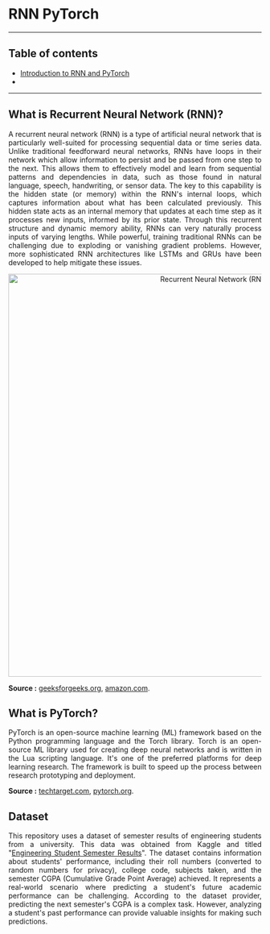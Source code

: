 # RNN PyTorch

----------------
## Table of contents

- [Introduction to RNN and PyTorch](#What-is-Recurrent-Neural-Network-(RNN)?)
- 

----------

## What is Recurrent Neural Network (RNN)?
<p align="justify">
A recurrent neural network (RNN) is a type of artificial neural network that is particularly well-suited for processing sequential data or time series data. Unlike traditional feedforward neural networks, RNNs have loops in their network which allow information to persist and be passed from one step to the next. This allows them to effectively model and learn from sequential patterns and dependencies in data, such as those found in natural language, speech, handwriting, or sensor data. The key to this capability is the hidden state (or memory) within the RNN's internal loops, which captures information about what has been calculated previously. This hidden state acts as an internal memory that updates at each time step as it processes new inputs, informed by its prior state. Through this recurrent structure and dynamic memory ability, RNNs can very naturally process inputs of varying lengths. While powerful, training traditional RNNs can be challenging due to exploding or vanishing gradient problems. However, more sophisticated RNN architectures like LSTMs and GRUs have been developed to help mitigate these issues. 
</p>

<p align="center">
    <img width="800" src="https://media.geeksforgeeks.org/wp-content/uploads/20231204125839/What-is-Recurrent-Neural-Network-660.webp" alt="Recurrent Neural Network (RNN">
</p>

**Source :** [geeksforgeeks.org](https://www.geeksforgeeks.org/introduction-to-recurrent-neural-network/), [amazon.com](https://aws.amazon.com/what-is/recurrent-neural-network/#:~:text=A%20recurrent%20neural%20network%20(RNN,complex%20semantics%20and%20syntax%20rules.)).

## What is PyTorch?
<p align="justify">
PyTorch is an open-source machine learning (ML) framework based on the Python programming language and the Torch library. Torch is an open-source ML library used for creating deep neural networks and is written in the Lua scripting language. It's one of the preferred platforms for deep learning research. The framework is built to speed up the process between research prototyping and deployment. 
</p>

**Source :** [techtarget.com](https://www.techtarget.com/searchenterpriseai/definition/PyTorch), [pytorch.org](https://pytorch.org/).

## Dataset 
<p align="justify">
This repository uses a dataset of semester results of engineering students from a university. This data was obtained from Kaggle and titled "<a href="https://www.kaggle.com/datasets/sankha1998/student-semester-result/data">Engineering Student Semester Results</a>". The dataset contains information about students' performance, including their roll numbers (converted to random numbers for privacy), college code, subjects taken, and the semester CGPA (Cumulative Grade Point Average) achieved. It represents a real-world scenario where predicting a student's future academic performance can be challenging. According to the dataset provider, predicting the next semester's CGPA is a complex task. However, analyzing a student's past performance can provide valuable insights for making such predictions.
</p>
